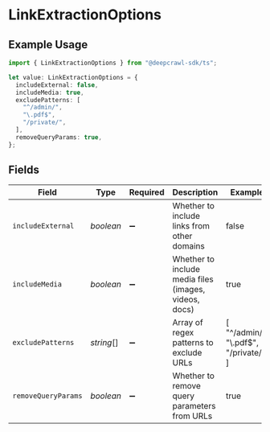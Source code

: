 # LinkExtractionOptions

## Example Usage

```typescript
import { LinkExtractionOptions } from "@deepcrawl-sdk/ts";

let value: LinkExtractionOptions = {
  includeExternal: false,
  includeMedia: true,
  excludePatterns: [
    "^/admin/",
    "\.pdf$",
    "/private/",
  ],
  removeQueryParams: true,
};
```

## Fields

| Field                                                 | Type                                                  | Required                                              | Description                                           | Example                                               |
| ----------------------------------------------------- | ----------------------------------------------------- | ----------------------------------------------------- | ----------------------------------------------------- | ----------------------------------------------------- |
| `includeExternal`                                     | *boolean*                                             | :heavy_minus_sign:                                    | Whether to include links from other domains           | false                                                 |
| `includeMedia`                                        | *boolean*                                             | :heavy_minus_sign:                                    | Whether to include media files (images, videos, docs) | true                                                  |
| `excludePatterns`                                     | *string*[]                                            | :heavy_minus_sign:                                    | Array of regex patterns to exclude URLs               | [<br/>"^/admin/",<br/>"\\.pdf$",<br/>"/private/"<br/>] |
| `removeQueryParams`                                   | *boolean*                                             | :heavy_minus_sign:                                    | Whether to remove query parameters from URLs          | true                                                  |